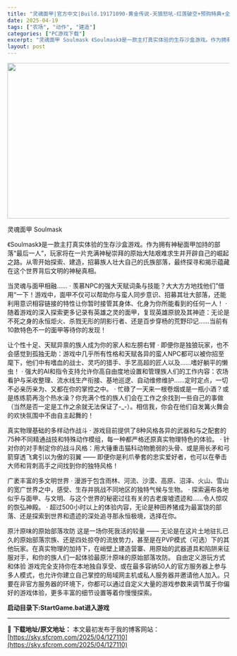 ```yaml
---
title: "灵魂面甲|官方中文|Build.19171090-黄金传说-天狼怒吼-红莲破空+预购特典+全DLC|解压即撸|"
date: 2025-04-19
tags: ["农场", "动作", "建造"]
categories: ["PC游戏下载"]
excerpt: "灵魂面甲 Soulmask 《Soulmask》是一款主打真实体验的生存沙盒游戏。作为拥有神秘面甲加持的部落“最后一人”，玩家将在一片充满神秘崇拜的原始大陆艰难求生并开辟自己的崛起之路。从零开始探索、建造，招募族人壮大自己的氏族部落，最终探寻和揭示蕴藏在这个世界背后文明的神秘真相。 当灵魂与面甲相融&hellip;"
layout: post
---
```


<img class="aligncenter size-full wp-image-127102" src="https://sky.sfcrom.com/wp-content/uploads/2025/04/2025041903072894.webp" alt="" width="616" height="353" />

灵魂面甲 Soulmask

《Soulmask》是一款主打真实体验的生存沙盒游戏。作为拥有神秘面甲加持的部落“最后一人”，玩家将在一片充满神秘崇拜的原始大陆艰难求生并开辟自己的崛起之路。从零开始探索、建造，招募族人壮大自己的氏族部落，最终探寻和揭示蕴藏在这个世界背后文明的神秘真相。

当灵魂与面甲相融……
· 羡慕NPC的强大天赋词条与技能？大大方方地找他们”借用“一下！游戏中，面甲不仅可以帮助你与蛮人同步意识、招募其壮大部落，还能利用意识相容链接的特性让你暂时接管其身体、化身为你所能看到的任何一人！
· 随着游戏的深入探索更多记录有英雄之灵的面甲，复现英雄原貌及其神迹：无论是不死之身的永恒炬火、杀戮无形的阴影行者、还是百步穿杨的荒野印记……当前有10款特色不一的面甲等待你的发现！

让个性十足、天赋异禀的族人成为你的家人和左膀右臂
· 即便你是独狼玩家，也不会感觉到孤独无助：游戏中几乎所有性格和天赋各异的蛮人NPC都可以被你招至麾下，他们中有嗜血的战士、灵巧的猎手、手艺高超的匠人以及……嗜好躺平的懒虫！
· 强大的AI和指令支持允许你高自由度地设置和管理族人们的工作内容：农场看护与采收整理、流水线生产衔接、基地巡逻、自动维修维护……定时定点，一切不必亲历亲为、又都在你的掌控之中。
· 忙碌了一天来一根卷烟或是一瓶小酒？或是练练箭再泡个热水澡？你充满个性的族人们会在工作之余找到一些自己的事做（当然是否一定是工作之余就无法保证了-_-）。相信我，你会在他们自发篝火舞会的欢快氛围中不由自主起舞的！

真实物理基础的多样动作战斗
· 游戏目前提供了8种风格各异的武器和与之配套的75种不同精通战技和特殊动作模组，每一种都严格还原真实物理特色的体验。
· 针对你的对手制定你的战斗风格：用大锤重击猫科动物脆弱的头骨、或是用长矛和弓箭穿透飞禽引以为傲的羽翼 —— 即便你是利爪拳套的忠实爱好者，也可以在拳击大师和背刺高手之间找到你的独特风格！

广袤丰富的多文明世界
· 漫游于包含雨林、河流、沙漠、高原、沼泽、火山、雪山的宽广世界之中，感受、生存并挑战不同地区的独特气候与生物。
· 探索遍布各地似乎与面甲、与文明、与这个世界的秘密过往有关的古老废墟遗迹和……令人惊叹的恢弘神殿。
· 超过500小时以上的体验内容，无论是种田养猪成为最富饶的部落、还是探索到世界和遗迹的深处追寻那永恒极境，选择在你。

原汁原味的原始部落攻防
这是一场你死我活的较量 —— 无论是在这片土地驻扎已久的原始部落宗族、还是四处掠夺的流放势力，甚至是在PVP模式（可选）下的其他玩家。在真实物理的加持下，在峭壁上建造营寨、用原始的武器道具和陷阱来征服对手，和你的族人们一起体验最原汁原味的原始部落攻防。
自由定义游玩方式和体验
游戏完全支持你在本地独自享受、或在最多容纳50人的官方服务器上参与多人模式，也允许你建立自己掌控的局域网主机或私人服务器并邀请他人加入。只要在非官方服务器的环境下，你都可以通过自定义大量的游戏参数来调节属于你偏好的游戏体验，更多丰富的细节设置等着你慢慢探索。

<strong>启动目录下:StartGame.bat进入游戏</strong>

---
📖 **下载地址/原文地址：** 本文最初发布于我的博客网站：[https://sky.sfcrom.com/2025/04/127110](https://sky.sfcrom.com/2025/04/127110)
